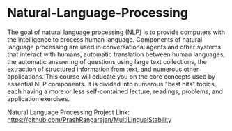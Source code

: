 # Natural-Language-Processing
The goal of natural language processing (NLP) is to provide computers with the intelligence to process human language. Components of natural language processing are used in conversational agents and other systems that interact with humans, automatic translation between human languages, the automatic answering of questions using large text collections, the extraction of structured information from text, and numerous other applications. This course will educate you on the core concepts used by essential NLP components. It is divided into numerous "best hits" topics, each having a more or less self-contained lecture, readings, problems, and application exercises.

Natural Language Processing Project Link:  https://github.com/PrashRangarajan/MultiLingualStability
